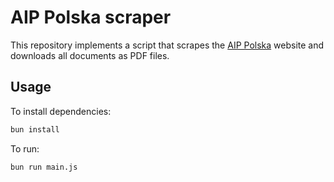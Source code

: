 # AIP Polska scraper

This repository implements a script that scrapes the [AIP Polska](https://www.ais.pansa.pl/publikacje/aip-polska/) website and downloads all documents as PDF files.

## Usage

To install dependencies:

```bash
bun install
```

To run:

```bash
bun run main.js
```
